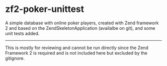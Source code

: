 zf2-poker-unittest
=======================

A simple database with online poker players, created with Zend framework 2 and based on the ZendSkeletonApplication (availalbe on git), and some unit tests added.

------------
This is mostly for reviewing and cannot be run directly since the Zend Framework 2 is required and is not included here but excluded by the gitignore.



